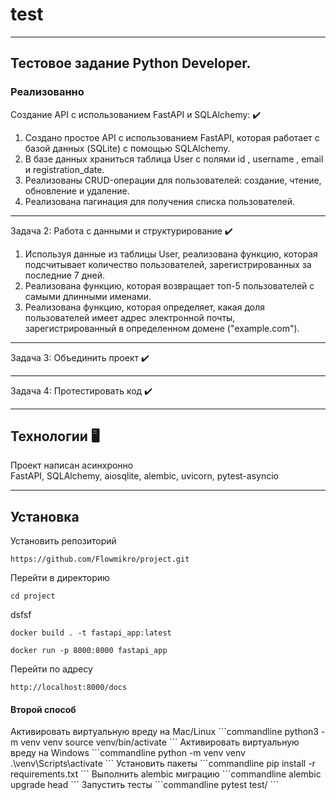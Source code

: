 # test
___
## Тестовое задание Python Developer.
### Реализованно
Создание API с использованием FastAPI и SQLAlchemy: ✔️
1. Создано простое API с использованием FastAPI, которая работает с
базой данных (SQLite) с помощью SQLAlchemy.
2. В базе данных храниться таблица User с полями id , username , email и
registration_date.  
3. Реализованы CRUD-операции для пользователей: создание, чтение,
обновление и удаление.
4. Реализована пагинация для получения списка пользователей.
___
Задача 2: Работа с данными и структурирование ✔️
1. Используя данные из таблицы User, реализована функцию, которая
подсчитывает количество пользователей, зарегистрированных за
последние 7 дней.
2. Реализована функцию, которая возвращает топ-5 пользователей с самыми
длинными именами.
3. Реализована функцию, которая определяет, какая доля пользователей имеет
адрес электронной почты, зарегистрированный в определенном домене
("example.com").
___
Задача 3: Объединить проект ✔️
___
Задача 4: Протестировать код ✔️
___
## Технологии 🖥️
Проект написан асинхронно  
FastAPI, SQLAlchemy, aiosqlite, alembic, uvicorn, pytest-asyncio
___
## Установка 
Установить репозиторий  
```commandline
https://github.com/Flowmikro/project.git
```
Перейти в директорию
```commandline
cd project
```
dsfsf
```commandline
docker build . -t fastapi_app:latest
```
```commandline
docker run -p 8000:8000 fastapi_app 
```
Перейти по адресу
```commandline
http://localhost:8000/docs
```
<h4>Второй способ</h4>
Активировать виртуальную вреду на Mac/Linux
```commandline
python3 -m venv venv
source venv/bin/activate
```
Активировать виртуальную вреду на Windows
```commandline
python -m venv venv
.\venv\Scripts\activate 
```
Установить пакеты
```commandline
pip install -r requirements.txt
```
Выполнить alembic миграцию
```commandline
alembic upgrade head             
```
Запустить тесты
```commandline
pytest test/            
```
